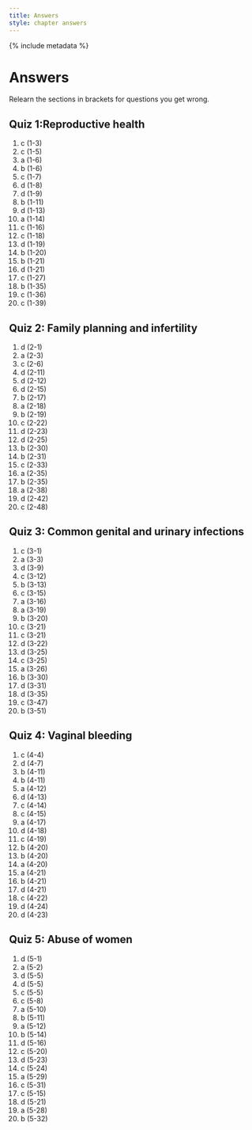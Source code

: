 ```yaml
---
title: Answers
style: chapter answers
---
```


{% include metadata %}

# Answers

Relearn the sections in brackets for questions you get wrong.

## Quiz 1:Reproductive health

1.	c	(1-3)
2.	c	(1-5)
3.	a	(1-6)
4.	b	(1-6)
5.	c	(1-7)
6.	d	(1-8)
7.	d	(1-9)
8.	b	(1-11)
9.	d	(1-13)
10.	a	(1-14)
11.	c	(1-16)
12.	c	(1-18)
13.	d	(1-19)
14.	b	(1-20)
15.	b	(1-21)
16.	d	(1-21)
17.	c	(1-27)
18.	b	(1-35)
19.	c	(1-36)
20.	c	(1-39)

## Quiz 2: Family planning and infertility

1.	d	(2-1)
2.	a	(2-3)
3.	c	(2-6)
4.	d	(2-11)
5.	d	(2-12)
6.	d	(2-15)
7.	b	(2-17)
8.	a	(2-18)
9.	b	(2-19)
10.	c	(2-22)
11.	d	(2-23)
12.	d	(2-25)
13.	b	(2-30)
14.	b	(2-31)
15.	c	(2-33)
16.	a	(2-35)
17.	b	(2-35)
18.	a	(2-38)
19.	d	(2-42)
20.	c	(2-48)

## Quiz 3: Common genital and urinary infections

1.	c	(3-1)
2.	a	(3-3)
3.	d	(3-9)
4.	c	(3-12)
5.	b	(3-13)
6.	c	(3-15)
7.	a	(3-16)
8.	a	(3-19)
9.	b	(3-20)
10.	c	(3-21)
11.	c	(3-21)
12.	d	(3-22)
13.	d	(3-25)
14.	c	(3-25)
15.	a	(3-26)
16.	b	(3-30)
17.	d	(3-31)
18.	d	(3-35)
19.	c	(3-47)
20.	b	(3-51)

## Quiz 4: Vaginal bleeding

1.	c	(4-4)
2.	d	(4-7)
3.	b	(4-11)
4.	b	(4-11)
5.	a	(4-12)
6.	d	(4-13)
7.	c	(4-14)
8.	c	(4-15)
9.	a	(4-17)
10.	d	(4-18)
11.	c	(4-19)
12.	b	(4-20)
13.	b	(4-20)
14.	a	(4-20)
15.	a	(4-21)
16.	b	(4-21)
17.	d	(4-21)
18.	c	(4-22)
19.	d	(4-24)
20.	d	(4-23)

## Quiz 5: Abuse of women

1.	d	(5-1)
2.	a	(5-2)
3.	d	(5-5)
4.	d	(5-5)
5.	c	(5-5)
6.	c	(5-8)
7.	a	(5-10)
8.	b	(5-11)
9.	a	(5-12)
10.	b	(5-14)
11.	d	(5-16)
12.	c	(5-20)
13.	d	(5-23)
14.	c	(5-24)
15.	a	(5-29)
16.	c	(5-31)
17.	c	(5-15)
18.	d	(5-21)
19.	a	(5-28)
20.	b	(5-32)